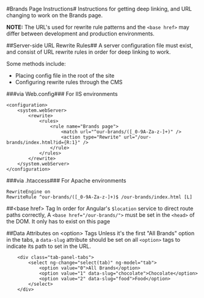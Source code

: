 #Brands Page Instructions#
Instructions for getting deep linking, and URL changing to work on the Brands page.

**NOTE:**  The URL's used for rewrite rule patterns and the `<base href>` may differ between development and production environments.

##Server-side URL Rewrite Rules##
A server configuration file must exist, and consist of URL rewrite rules in order for deep linking to work.

Some methods include:

* Placing config file in the root of the site
* Configuring rewrite rules through the CMS

###via Web.config###
For IIS environments

```
<configuration>
    <system.webServer>
        <rewrite>
            <rules>
                <rule name="Brands page">
                    <match url="^our-brands/([_0-9A-Za-z-]+)" />
                    <action type="Rewrite" url="/our-brands/index.html?id={R:1}" />
                </rule>
            </rules>
        </rewrite>
    </system.webServer>
</configuration>
```

###via .htaccess###
For Apache environments

```
RewriteEngine on
RewriteRule ^our-brands/([_0-9A-Za-z-]+)$ /our-brands/index.html [L]
```

##&lt;base href&gt; Tag
In order for Angular's `$location` service to direct route paths correctly, A `<base href="/our-brands/">` must be set in the `<head>` of the DOM. It only has to exist on this page

##Data Attributes on &lt;option&gt; Tags
Unless it's the first "All Brands" option in the tabs, a `data-slug` attribute should be set on all `<option>` tags to indicate its path to set in the URL.

```
    <div class="tab-panel-tabs">
        <select ng-change="select(tab)" ng-model="tab">
            <option value="0">All Brands</option>
            <option value="1" data-slug="chocolate">Chocolate</option>
            <option value="2" data-slug="food">Food</option>
        </select>
    </div>
```